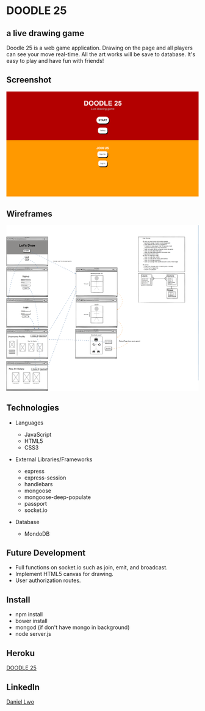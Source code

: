 # DOODLE 25
## a live drawing game
Doodle 25 is a web game application. Drawing on the page and all players can see your move real-time. All the art works will be save to database. It's easy to play and have fun with friends!

## Screenshot
![](readme/sc_01.png)

## Wireframes
![](readme/wireframe.png)

## Technologies
- Languages
  - JavaScript
  - HTML5
  - CSS3

- External Libraries/Frameworks
  - express
  - express-session
  - handlebars
  - mongoose
  - mongoose-deep-populate
  - passport
  - socket.io

- Database
  - MondoDB

## Future Development
- Full functions on socket.io such as join, emit, and broadcast.
- Implement HTML5 canvas for drawing.
- User authorization routes.

## Install
- npm install
- bower install
- mongod (if don't have mongo in background)
- node server.js

## Heroku
<a href="https://doodle25.herokuapp.com/" target="_blank">DOODLE 25</a>

## LinkedIn
 <a href="https://www.linkedin.com/in/danielxji6" target="_blank">Daniel Lwo</a>
